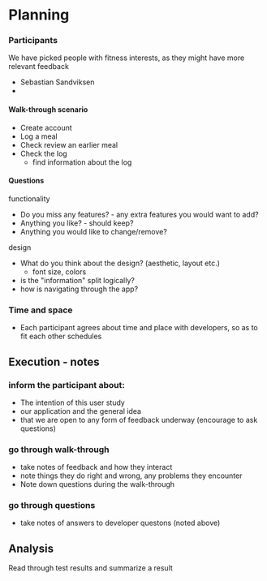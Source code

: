 # Planning

### Participants
We have picked people with fitness interests, as they might have more relevant feedback

- Sebastian Sandviksen
-


#### Walk-through scenario

- Create account
- Log a meal
- Check review an earlier meal
- Check the log
    - find information about the log


#### Questions

functionality
- Do you miss any features? - any extra features you would want to add?
- Anything you like? - should keep?
- Anything you would like to change/remove?

design
- What do you think about the design? (aesthetic, layout etc.)
  - font size, colors
- is the "information" split logically? 
- how is navigating through the app?


### Time and space

- Each participant agrees about time and place with developers, so as to fit each other schedules




## Execution - notes

### inform the participant about:

- The intention of this user study
- our application and the general idea
- that we are open to any form of feedback underway (encourage to ask questions)


### go through walk-through
- take notes of feedback and how they interact
- note things they do right and wrong, any problems they encounter
- Note down questions during the walk-through

### go through questions
- take notes of answers to developer questons (noted above)

## Analysis
Read through test results and summarize a result 
